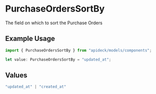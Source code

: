 # PurchaseOrdersSortBy

The field on which to sort the Purchase Orders

## Example Usage

```typescript
import { PurchaseOrdersSortBy } from "apideck/models/components";

let value: PurchaseOrdersSortBy = "updated_at";
```

## Values

```typescript
"updated_at" | "created_at"
```